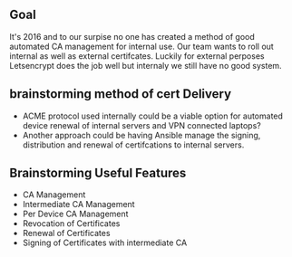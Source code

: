 ## Goal

It's 2016 and to our surpise no one has created a method of good automated CA management for internal use. Our team wants to roll out internal as well as external certifcates. 
Luckily for external perposes Letsencrypt does the job well but internaly we still have no good system. 


## brainstorming method of cert Delivery 
* ACME protocol used internally could be a viable option for automated device renewal of internal servers and VPN connected laptops? 
* Another approach could be having Ansible manage the signing, distribution and renewal of certifcations to internal servers. 


## Brainstorming Useful Features
* CA Management 
* Intermediate CA Management
* Per Device CA Management 
* Revocation of Certificates
* Renewal of Certificates 
* Signing of Certificates with intermediate CA
